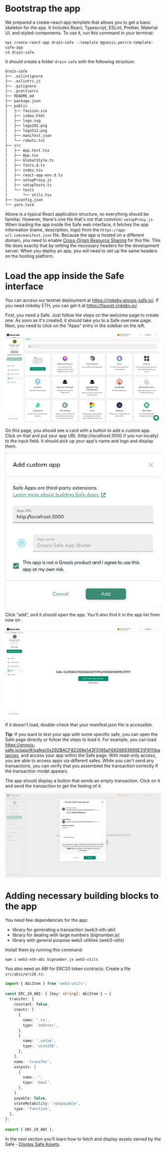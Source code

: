 # Bootstrap the app

We prepared a create-react-app template that allows you to get a basic skeleton for the app. It includes React, Typescript, ESLint, Prettier, Material UI, and styled-components. To use it, run this command in your terminal:

```
npx create-react-app drain-safe --template @gnosis.pm/cra-template-safe-app
cd drain-safe
```

It should create a folder `drain-safe` with the following structure:

```
drain-safe
├── .eslintignore
├── .eslintrc.js
├── .gitignore
├── .prettierrc
├── README.md
├── package.json
├── public
│   ├── favicon.ico
│   ├── index.html
│   ├── logo.svg
│   ├── logo192.png
│   ├── logo512.png
│   ├── manifest.json
│   └── robots.txt
├── src
│   ├── App.test.tsx
│   ├── App.tsx
│   ├── GlobalStyle.ts
│   ├── fonts.d.ts
│   ├── index.tsx
│   ├── react-app-env.d.ts
│   ├── setupProxy.js
│   ├── setupTests.ts
│   └── tests
│       └── utils.tsx
├── tsconfig.json
└── yarn.lock
```

Above is a typical React application structure, so everything should be familiar. However, there's one file that's not that common: `setupProxy.js`. When loading the app inside the Safe web interface, it fetches the app information (name, description, logo) from the `https://app-url.com/manifest.json` file. Because the app is hosted on a different domain, you need to enable [Cross-Origin Resource Sharing](https://developer.mozilla.org/en-US/docs/Web/HTTP/CORS) for this file. This file does exactly that by setting the necessary headers for the development server. When you deploy an app, you will need to set up the same headers on the hosting platform.

# Load the app inside the Safe interface

You can access our testnet deployment at https://rinkeby.gnosis-safe.io/. If you need rinkeby ETH, you can get it at https://faucet.rinkeby.io/.

First, you need a Safe. Just follow the steps on the welcome page to create one. As soon as it's created, it should take you to a Safe overview page. Next, you need to click on the "Apps" entry in the sidebar on the left.

![Screenshot of Safe Apps page](/guides/drain-safe-app/images/safe-apps.jpeg)

On this page, you should see a card with a button to add a custom app. Click on that and put your app URL (http://localhost:3000 if you run locally) to the input field. It should pick up your app's name and logo and display them.

![Screenshot of add custom app modal](/guides/drain-safe-app/images/add-custom-app.png)

Click "add", and it should open the app. You'll also find it in the app list from now on
.

![Screenshot of the default template app](/guides/drain-safe-app/images/template-app-view.png)

If it doesn't load, double-check that your manifest.json file is accessible.

**Tip**: If you want to test your app with some specific safe, you can open the Safe page directly or follow the steps to load it. For example, you can load https://gnosis-safe.io/app/#/safes/0x292BACF82268e143F5195aF6928693699E31F911/balances, and access your app within the Safe page. With read-only access, you are able to access apps via different safes. While you can't send any transactions, you can verify that you assembled the transaction correctly if the transaction modal appears.

The app should display a button that sends an empty transaction. Click on it and send the transaction to get the feeling of it.

![Screenshot of the default template app](/guides/drain-safe-app/images/test-transaction-modal.png)

# Adding necessary building blocks to the app

You need few dependencies for the app:

- library for generating a transaction (web3-eth-abi)
- library for dealing with large numbers (bignumber.js)
- library with general purpose web3 utilities (web3-utils)

Install them by running this command:

```
npm i web3-eth-abi bignumber.js web3-utils
```

You also need an ABI for ERC20 token contracts. Create a file `src/abis/erc20.ts`:

```ts
import { AbiItem } from 'web3-utils';

const ERC_20_ABI: { [key: string]: AbiItem } = {
  transfer: {
    constant: false,
    inputs: [
      {
        name: '_to',
        type: 'address',
      },
      {
        name: '_value',
        type: 'uint256',
      },
    ],
    name: 'transfer',
    outputs: [
      {
        name: '',
        type: 'bool',
      },
    ],
    payable: false,
    stateMutability: 'nonpayable',
    type: 'function',
  },
};

export { ERC_20_ABI };
```

In the next section you'll learn how to fetch and display assets owned by the Safe - [Display Safe Assets](/guides/drain-safe-app/02-display-safe-assets.md).
